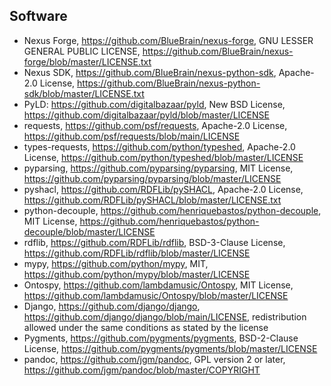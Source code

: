 ## Software
- Nexus Forge, https://github.com/BlueBrain/nexus-forge, GNU LESSER GENERAL PUBLIC LICENSE, https://github.com/BlueBrain/nexus-forge/blob/master/LICENSE.txt
- Nexus SDK, https://github.com/BlueBrain/nexus-python-sdk, Apache-2.0 License, https://github.com/BlueBrain/nexus-python-sdk/blob/master/LICENSE.txt
- PyLD: https://github.com/digitalbazaar/pyld, New BSD License, https://github.com/digitalbazaar/pyld/blob/master/LICENSE
- requests, https://github.com/psf/requests, Apache-2.0 License, https://github.com/psf/requests/blob/main/LICENSE
- types-requests, https://github.com/python/typeshed,  Apache-2.0 License, https://github.com/python/typeshed/blob/master/LICENSE
- pyparsing, https://github.com/pyparsing/pyparsing, MIT License, https://github.com/pyparsing/pyparsing/blob/master/LICENSE
- pyshacl, https://github.com/RDFLib/pySHACL, Apache-2.0 License, https://github.com/RDFLib/pySHACL/blob/master/LICENSE.txt
- python-decouple, https://github.com/henriquebastos/python-decouple, MIT License, https://github.com/henriquebastos/python-decouple/blob/master/LICENSE
- rdflib, https://github.com/RDFLib/rdflib, BSD-3-Clause License, https://github.com/RDFLib/rdflib/blob/master/LICENSE
- mypy, https://github.com/python/mypy, MIT, https://github.com/python/mypy/blob/master/LICENSE
- Ontospy, https://github.com/lambdamusic/Ontospy,  MIT License, https://github.com/lambdamusic/Ontospy/blob/master/LICENSE
- Django, https://github.com/django/django, https://github.com/django/django/blob/main/LICENSE, redistribution allowed under the same conditions as stated by the license
- Pygments, https://github.com/pygments/pygments, BSD-2-Clause License, https://github.com/pygments/pygments/blob/master/LICENSE 
- pandoc, https://github.com/jgm/pandoc, GPL version 2 or later, https://github.com/jgm/pandoc/blob/master/COPYRIGHT
